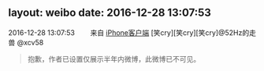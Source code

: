 layout: weibo
date: 2016-12-28 13:07:53
---
<meta name="referrer" content="no-referrer" />

2016-12-28 13:07:53  &nbsp;&nbsp;&nbsp;&nbsp;&nbsp;&nbsp; 来自 <a href="http://app.weibo.com/t/feed/9ksdit" rel="nofollow">iPhone客户端</a>
[笑cry][笑cry][笑cry]@52Hz的走兽 @xcv58
>  抱歉，作者已设置仅展示半年内微博，此微博已不可见。 ​​​
